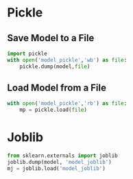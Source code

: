 # Pickle

## Save Model to a File

```python
import pickle
with open('model_pickle','wb') as file:
    pickle.dump(model,file)
```

## Load Model from a File

```python
with open('model_pickle','rb') as file:
    mp = pickle.load(file)
```

# Joblib

```python
from sklearn.externals import joblib
joblib.dump(model, 'model_joblib')
mj = joblib.load('model_joblib')
```

